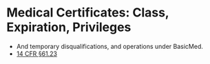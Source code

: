 # Medical Certificates: Class, Expiration, Privileges

* And temporary disqualifications, and operations under BasicMed.
* [14 CFR &sect;61.23](https://www.ecfr.gov/current/title-14/chapter-I/subchapter-D/part-61/subpart-A/section-61.23)

<!--@include: ./docs/src/includes/medicals/classes.md | shift:1-->
<!--@include: ./docs/src/includes/medicals/basicmed.md | shift:1-->
<!--@include: ./docs/src/includes/medicals/deficiencies.md | shift:1-->
